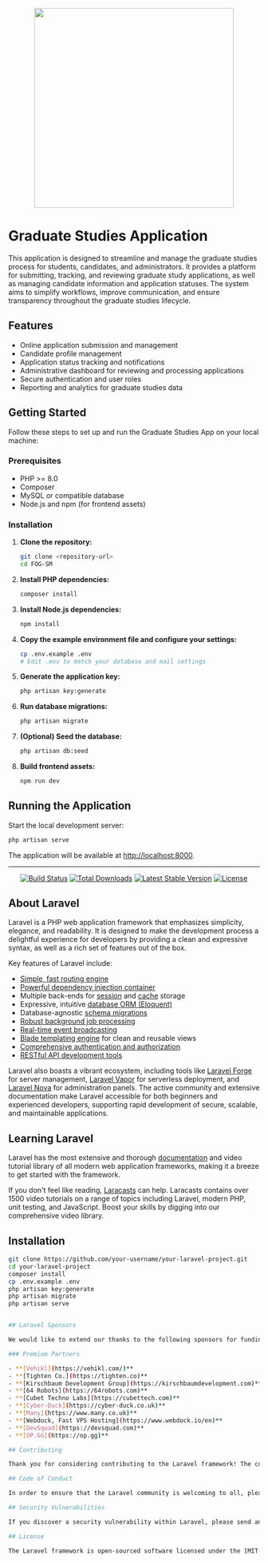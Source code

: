 
<p align="center"><a href="https://laravel.com" target="_blank"><img src="https://raw.githubusercontent.com/laravel/art/master/logo-lockup/5%20SVG/2%20CMYK/1%20Full%20Color/laravel-logolockup-cmyk-red.svg" width="400"></a></p>

# Graduate Studies Application

This application is designed to streamline and manage the graduate studies process for students, candidates, and administrators. It provides a platform for submitting, tracking, and reviewing graduate study applications, as well as managing candidate information and application statuses. The system aims to simplify workflows, improve communication, and ensure transparency throughout the graduate studies lifecycle.

## Features

- Online application submission and management
- Candidate profile management
- Application status tracking and notifications
- Administrative dashboard for reviewing and processing applications
- Secure authentication and user roles
- Reporting and analytics for graduate studies data

## Getting Started

Follow these steps to set up and run the Graduate Studies App on your local machine:

### Prerequisites

- PHP >= 8.0
- Composer
- MySQL or compatible database
- Node.js and npm (for frontend assets)

### Installation

1. **Clone the repository:**
	```sh
	git clone <repository-url>
	cd FOG-SM
	```
2. **Install PHP dependencies:**
	```sh
	composer install
	```
3. **Install Node.js dependencies:**
	```sh
	npm install
	```
4. **Copy the example environment file and configure your settings:**
	```sh
	cp .env.example .env
	# Edit .env to match your database and mail settings
	```
5. **Generate the application key:**
	```sh
	php artisan key:generate
	```
6. **Run database migrations:**
	```sh
	php artisan migrate
	```
7. **(Optional) Seed the database:**
	```sh
	php artisan db:seed
	```
8. **Build frontend assets:**
	```sh
	npm run dev
	```

## Running the Application

Start the local development server:

```sh
php artisan serve
```

The application will be available at [http://localhost:8000](http://localhost:8000).

---

<p align="center">
<a href="https://travis-ci.org/laravel/framework"><img src="https://travis-ci.org/laravel/framework.svg" alt="Build Status"></a>
<a href="https://packagist.org/packages/laravel/framework"><img src="https://poser.pugx.org/laravel/framework/d/total.svg" alt="Total Downloads"></a>
<a href="https://packagist.org/packages/laravel/framework"><img src="https://poser.pugx.org/laravel/framework/v/stable.svg" alt="Latest Stable Version"></a>
<a href="https://packagist.org/packages/laravel/framework"><img src="https://poser.pugx.org/laravel/framework/license.svg" alt="License"></a>
</p>


## About Laravel

Laravel is a PHP web application framework that emphasizes simplicity, elegance, and readability. It is designed to make the development process a delightful experience for developers by providing a clean and expressive syntax, as well as a rich set of features out of the box.

Key features of Laravel include:

- [Simple, fast routing engine](https://laravel.com/docs/routing)
- [Powerful dependency injection container](https://laravel.com/docs/container)
- Multiple back-ends for [session](https://laravel.com/docs/session) and [cache](https://laravel.com/docs/cache) storage
- Expressive, intuitive [database ORM (Eloquent)](https://laravel.com/docs/eloquent)
- Database-agnostic [schema migrations](https://laravel.com/docs/migrations)
- [Robust background job processing](https://laravel.com/docs/queues)
- [Real-time event broadcasting](https://laravel.com/docs/broadcasting)
- [Blade templating engine](https://laravel.com/docs/blade) for clean and reusable views
- [Comprehensive authentication and authorization](https://laravel.com/docs/authentication)
- [RESTful API development tools](https://laravel.com/docs)

Laravel also boasts a vibrant ecosystem, including tools like [Laravel Forge](https://forge.laravel.com/) for server management, [Laravel Vapor](https://vapor.laravel.com/) for serverless deployment, and [Laravel Nova](https://nova.laravel.com/) for administration panels. The active community and extensive documentation make Laravel accessible for both beginners and experienced developers, supporting rapid development of secure, scalable, and maintainable applications.

## Learning Laravel

Laravel has the most extensive and thorough [documentation](https://laravel.com/docs) and video tutorial library of all modern web application frameworks, making it a breeze to get started with the framework.

If you don't feel like reading, [Laracasts](https://laracasts.com) can help. Laracasts contains over 1500 video tutorials on a range of topics including Laravel, modern PHP, unit testing, and JavaScript. Boost your skills by digging into our comprehensive video library.
## Installation

```bash
git clone https://github.com/your-username/your-laravel-project.git
cd your-laravel-project
composer install
cp .env.example .env
php artisan key:generate
php artisan migrate
php artisan serve


## Laravel Sponsors

We would like to extend our thanks to the following sponsors for funding Laravel development. If you are interested in becoming a sponsor, please visit the Laravel [Patreon page](https://patreon.com/taylorotwell).

### Premium Partners

- **[Vehikl](https://vehikl.com/)**
- **[Tighten Co.](https://tighten.co)**
- **[Kirschbaum Development Group](https://kirschbaumdevelopment.com)**
- **[64 Robots](https://64robots.com)**
- **[Cubet Techno Labs](https://cubettech.com)**
- **[Cyber-Duck](https://cyber-duck.co.uk)**
- **[Many](https://www.many.co.uk)**
- **[Webdock, Fast VPS Hosting](https://www.webdock.io/en)**
- **[DevSquad](https://devsquad.com)**
- **[OP.GG](https://op.gg)**

## Contributing

Thank you for considering contributing to the Laravel framework! The contribution guide can be found in the [Laravel documentation](https://laravel.com/docs/contributions).

## Code of Conduct

In order to ensure that the Laravel community is welcoming to all, please review and abide by the [Code of Conduct](https://laravel.com/docs/contributions#code-of-conduct).

## Security Vulnerabilities

If you discover a security vulnerability within Laravel, please send an e-mail to Taylor Otwell via [taylor@laravel.com](mailto:taylor@laravel.com). All security vulnerabilities will be promptly addressed.

## License

The Laravel framework is open-sourced software licensed under the [MIT license](https://opensource.org/licenses/MIT).
